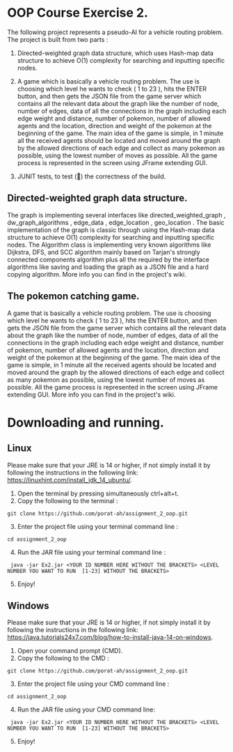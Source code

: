 # OOP Course Exercise 2.
The following project represents a pseudo-AI for a vehicle routing problem.
The project is built from two parts :

1. Directed-weighted graph data structure, which uses Hash-map data structure to achieve O(1)  complexity for searching and inputting specific nodes.

2. A game which is basically a vehicle routing problem. The use is choosing which level he wants to check ( 1 to 23 ), hits the ENTER button, and then gets the JSON file from the game server which contains all the relevant data about the graph like the number of node, number of edges, data of all the connections in the graph including each edge weight and distance,  number of pokemon, number of allowed agents and the location, direction and weight of the pokemon at the beginning of the game. 
The main idea of the game is simple, in 1 minute all the received agents should be located and moved around the graph by the allowed directions of each edge and collect as many pokemon as possible, using the lowest number of moves as possible. 
All the game process is represented in the screen using JFrame extending GUI.

3. JUNIT tests, to test (:drum:) the correctness of the build.

## Directed-weighted graph data structure.
The graph is implementing several interfaces like directed_weighted_graph , dw_graph_algorithms , edge_data , edge_location , geo_location . 
The basic implementation of the graph is classic through using the Hash-map data structure to achieve O(1) complexity for searching and inputting specific nodes.
The Algorithm class is implementing very known algorithms like Dijkstra, DFS, and SCC algorithm mainly based on Tarjan's strongly connected components algorithm plus all the required by the interface algorithms like saving and loading the graph as a JSON file and a hard copying algorithm.
More info you can find in the project's wiki. 

## The pokemon catching game.
A game that is basically a vehicle routing problem. The use is choosing which level he wants to check ( 1 to 23 ), hits the ENTER button, and then gets the JSON file from the game server which contains all the relevant data about the graph like the number of node, number of edges, data of all the connections in the graph including each edge weight and distance,  number of pokemon, number of allowed agents and the location, direction and weight of the pokemon at the beginning of the game. 
The main idea of the game is simple, in 1 minute all the received agents should be located and moved around the graph by the allowed directions of each edge and collect as many pokemon as possible, using the lowest number of moves as possible. 
All the game process is represented in the screen using JFrame extending GUI.
More info you can find in the project's wiki. 


 
# Downloading and running.
## Linux 

Please make sure that your JRE is 14 or higher, if not simply install it by following the instructions in the following link: https://linuxhint.com/install_jdk_14_ubuntu/.

1) Open the terminal by pressing simultaneously ctrl+alt+t.
2) Copy the following to the terminal :

```
git clone https://github.com/porat-ah/assignment_2_oop.git 

```
3) Enter the project file using your terminal command line :
```
cd assignment_2_oop

```
4) Run the JAR file using your terminal command line :
```
 java -jar Ex2.jar <YOUR ID NUMBER HERE WITHOUT THE BRACKETS> <LEVEL NUMBER YOU WANT TO RUN  [1-23] WITHOUT THE BRACKETS>

```
5) Enjoy!

## Windows

Please make sure that your JRE is 14 or higher, if not simply install it by following the instructions in the following link: https://java.tutorials24x7.com/blog/how-to-install-java-14-on-windows.

1) Open your command prompt (CMD).
2) Copy the following to the CMD :

```
git clone https://github.com/porat-ah/assignment_2_oop.git 

```
3) Enter the project file using your CMD command line :
```
cd assignment_2_oop

```
4) Run the JAR file using your CMD command line:
```
 java -jar Ex2.jar <YOUR ID NUMBER HERE WITHOUT THE BRACKETS> <LEVEL NUMBER YOU WANT TO RUN  [1-23] WITHOUT THE BRACKETS>

```
5) Enjoy!
